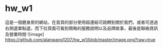 # hw_w1
這是一個健身房的網站，在首頁的部分使用超連結可跳轉到關於我們，或者可透過右側選單點選，而下拉頁面可看到簡略的服務說明以及品牌故事，最後是聯絡資訊及營業時間
![image] https://github.com/alanwang1207/hw_w1/blob/master/image.png?raw=true
